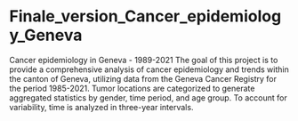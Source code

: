 # Finale_version_Cancer_epidemiology_Geneva
 Cancer epidemiology in Geneva - 1989-2021
The goal of this project is to provide a comprehensive analysis of cancer epidemiology and trends within the canton of Geneva, utilizing data from the Geneva Cancer Registry for the period 1985-2021. Tumor locations are categorized to generate aggregated statistics by gender, time period, and age group. To account for variability, time is analyzed in three-year intervals.
